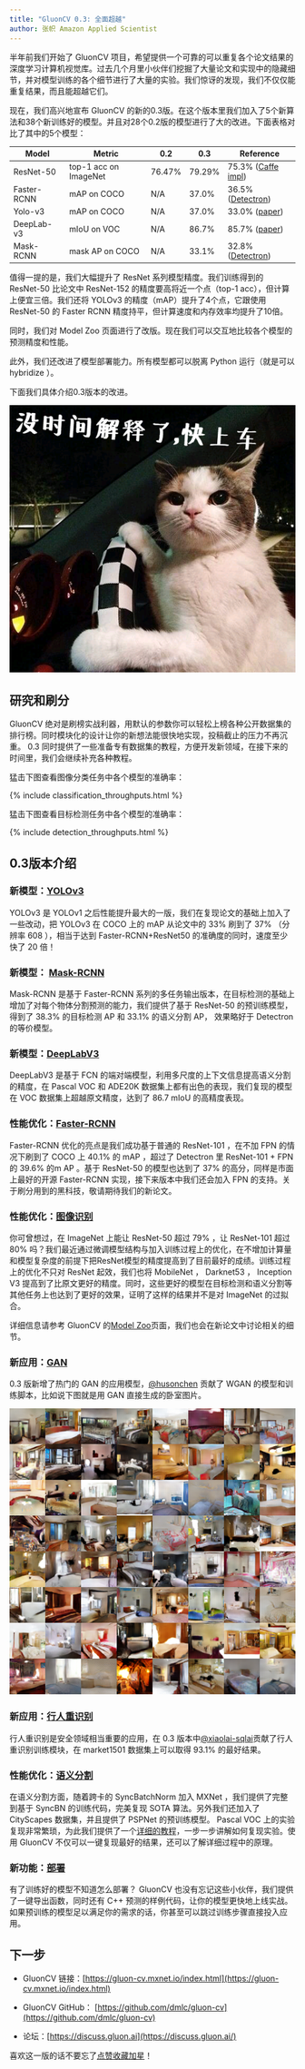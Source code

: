 ```yaml
---
title: "GluonCV 0.3: 全面超越"
author: 张帜 Amazon Applied Scientist
---
```


半年前我们开始了 GluonCV 项目，希望提供一个可靠的可以重复各个论文结果的深度学习计算机视觉库。过去几个月里小伙伴们挖掘了大量论文和实现中的隐藏细节，并对模型训练的各个细节进行了大量的实验。我们惊讶的发现，我们不仅仅能重复结果，而且能超越它们。

现在，我们高兴地宣布 GluonCV 的新的0.3版。在这个版本里我们加入了5个新算法和38个新训练好的模型。并且对28个0.2版的模型进行了大的改进。下面表格对比了其中的5个模型：

| Model               | Metric                | 0.2    | 0.3    | Reference                                                    |
| ------------------- | --------------------- | ------ | ------ | ------------------------------------------------------------ |
| ResNet-50           | top-1 acc on ImageNet | 76.47% | 79.29% | 75.3% ([Caffe impl](https://github.com/KaimingHe/deep-residual-networks)) |
| Faster-RCNN         | mAP on COCO           | N/A    | 37.0%  | 36.5% ([Detectron](https://github.com/facebookresearch/Detectron)) |
| Yolo-v3             | mAP on COCO           | N/A    | 37.0%  | 33.0% ([paper](https://pjreddie.com/media/files/papers/YOLOv3.pdf)) |
| DeepLab-v3          | mIoU on VOC           | N/A    | 86.7%  | 85.7% ([paper](https://arxiv.org/abs/1706.05587))            |
| Mask-RCNN           | mask AP on COCO       | N/A    | 33.1%  | 32.8% ([Detectron](https://github.com/facebookresearch/Detectron)) |


值得一提的是，我们大幅提升了 ResNet 系列模型精度。我们训练得到的 ResNet-50 比论文中 ResNet-152 的精度要高将近一个点（top-1 acc），但计算上便宜三倍。我们还将 YOLOv3 的精度（mAP）提升了4个点，它跟使用 ResNet-50 的 Faster RCNN 精度持平，但计算速度和内存效率均提升了10倍。

同时，我们对 Model Zoo 页面进行了改版。现在我们可以交互地比较各个模型的预测精度和性能。

此外，我们还改进了模型部署能力。所有模型都可以脱离 Python 运行（就是可以 hybridize ）。

下面我们具体介绍0.3版本的改进。

![](img/gluon-cv-0.3.png)

## 研究和刷分

GluonCV 绝对是刷榜实战利器，用默认的参数你可以轻松上榜各种公开数据集的排行榜。同时模块化的设计让你的新想法能很快地实现，投稿截止的压力不再沉重。 0.3 同时提供了一些准备专有数据集的教程，方便开发新领域，在接下来的时间里，我们会继续补充各种教程。

猛击下图查看图像分类任务中各个模型的准确率：

{% include classification_throughputs.html %}

猛击下图查看目标检测任务中各个模型的准确率：

{% include detection_throughputs.html %}

## 0.3版本介绍

### 新模型：[YOLOv3](https://gluon-cv.mxnet.io/model_zoo/detection.html#ms-coco)

YOLOv3 是 YOLOv1 之后性能提升最大的一版，我们在复现论文的基础上加入了一些改动，把 YOLOv3 在 COCO 上的 mAP 从论文中的 33% 刷到了 37% （分辨率 608 ），相当于达到 Faster-RCNN+ResNet50 的准确度的同时，速度至少快了 20 倍！

### 新模型： [Mask-RCNN](https://gluon-cv.mxnet.io/model_zoo/segmentation.html#instance-segmentation)

Mask-RCNN 是基于 Faster-RCNN 系列的多任务输出版本，在目标检测的基础上增加了对每个物体分割预测的能力，我们提供了基于 ResNet-50 的预训练模型，得到了 38.3% 的目标检测 AP 和 33.1% 的语义分割 AP， 效果略好于 Detectron 的等价模型。

### 新模型：[DeepLabV3](https://gluon-cv.mxnet.io/model_zoo/segmentation.html#semantic-segmentation)

DeepLabV3 是基于 FCN 的端对端模型，利用多尺度的上下文信息提高语义分割的精度，在 Pascal VOC 和 ADE20K 数据集上都有出色的表现，我们复现的模型在 VOC 数据集上超越原文精度，达到了 86.7 mIoU 的高精度表现。

### 性能优化：[Faster-RCNN](https://gluon-cv.mxnet.io/model_zoo/detection.html#ms-coco)

Faster-RCNN 优化的亮点是我们成功基于普通的 ResNet-101 ，在不加 FPN 的情况下刷到了 COCO 上 40.1% 的 mAP ，超过了 Detectron 里 ResNet-101 + FPN 的 39.6% 的m AP 。基于 ResNet-50 的模型也达到了 37% 的高分，同样是市面上最好的开源 Faster-RCNN 实现，接下来版本中我们还会加入 FPN 的支持。关于刷分用到的黑科技，敬请期待我们的新论文。

### 性能优化：[图像识别](https://gluon-cv.mxnet.io/model_zoo/classification.html)

你可曾想过，在 ImageNet 上能让 ResNet-50 超过 79% ，让 ResNet-101 超过 80% 吗？我们最近通过微调模型结构与加入训练过程上的优化，在不增加计算量和模型复杂度的前提下把ResNet模型的精度提高到了目前最好的成绩。训练过程上的优化不只对 ResNet 起效，我们也将 MobileNet ， Darknet53 ， Inception V3 提高到了比原文更好的精度。同时，这些更好的模型在目标检测和语义分割等其他任务上也达到了更好的效果，证明了这样的结果并不是对 ImageNet 的过拟合。

详细信息请参考 GluonCV 的[Model Zoo](https://gluon-cv.mxnet.io/model_zoo/classification.html)页面，我们也会在新论文中讨论相关的细节。

### 新应用：[GAN](https://github.com/dmlc/gluon-cv/tree/master/scripts/gan/wgan)

0.3 版新增了热门的 GAN 的应用模型，[@husonchen](https://github.com/husonchen) 贡献了 WGAN 的模型和训练脚本，比如说下图就是用 GAN 直接生成的卧室图片。

![](img/gan-room-fake.png)

### 新应用：[行人重识别](https://github.com/dmlc/gluon-cv/tree/master/scripts/re-id/baseline)

行人重识别是安全领域相当重要的应用，在 0.3 版本中[@xiaolai-sqlai](https://github.com/xiaolai-sqlai)贡献了行人重识别训练模块，在 market1501 数据集上可以取得 93.1% 的最好结果。

### 性能优化：[语义分割](https://gluon-cv.mxnet.io/model_zoo/segmentation.html)

在语义分割方面，随着跨卡的 SyncBatchNorm 加入 MXNet ，我们提供了完整到基于 SyncBN 的训练代码，完美复现 SOTA 算法。另外我们还加入了 CityScapes 数据集，并且提供了 PSPNet 的预训练模型。 Pascal VOC 上的实验复现非常繁琐，为此我们提供了一个[详细的教程](https://gluon-cv.mxnet.io/build/examples_segmentation/voc_sota.html)，一步一步讲解如何复现实验。使用 GluonCV 不仅可以一键复现最好的结果，还可以了解详细过程中的原理。

### 新功能：[部署](https://gluon-cv.mxnet.io/build/examples_deployment/export_network.html)

有了训练好的模型不知道怎么部署？ GluonCV 也没有忘记这些小伙伴，我们提供了一键导出函数，同时还有 C++ 预测的样例代码，让你的模型更快地上线实战。如果预训练的模型足以满足你的需求的话，你甚至可以跳过训练步骤直接投入应用。

## 下一步

- GluonCV 链接：[https://gluon-cv.mxnet.io/index.html](https://gluon-cv.mxnet.io/index.html)

- GluonCV GitHub： [https://github.com/dmlc/gluon-cv](https://github.com/dmlc/gluon-cv)

- 论坛：[https://discuss.gluon.ai](https://discuss.gluon.ai/)

喜欢这一版的话不要忘了[点赞收藏加星](https://github.com/dmlc/gluon-cv)！
